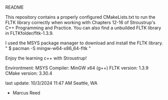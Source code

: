 README

This repository contains a properly configured CMakeLists.txt to run the FLTK library correctly when working with Chapters 12-16 of Stroustrup's C++ Programming and Practice. 
You can also find a unbuilded FLTK library in FLTKfolder/fltk-1.3.9.

I used the MSYS package manager to download and install the FLTK library.
" $ pacman -S mingw-w64-x86_64-fltk "

Enjoy the learning c++ with Stroustrup!

Environtment: 	MSYS 
Compiler:				MinGW x64 (g++)
FLTK version: 	1.3.9
CMake version: 	3.30.4





last update: 		10/3/2024 11:47 AM 
								Seattle, WA  		

- Marcus Reed 



